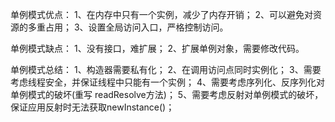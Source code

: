 单例模式优点：
1、在内存中只有一个实例，减少了内存开销；
2、可以避免对资源的多重占用；
3、设置全局访问入口，严格控制访问。

单例模式缺点：
1、没有接口，难扩展；
2、扩展单例对象，需要修改代码。

单例模式总结：
1、构造器需要私有化；
2、在调用访问点同时实例化；
3、需要考虑线程安全，并保证线程中只能有一个实例；
4、需要考虑序列化、反序列化对单例模式的破坏(重写 readResolve方法)；
5、需要考虑反射对单例模式的破坏，保证应用反射时无法获取newInstance()；